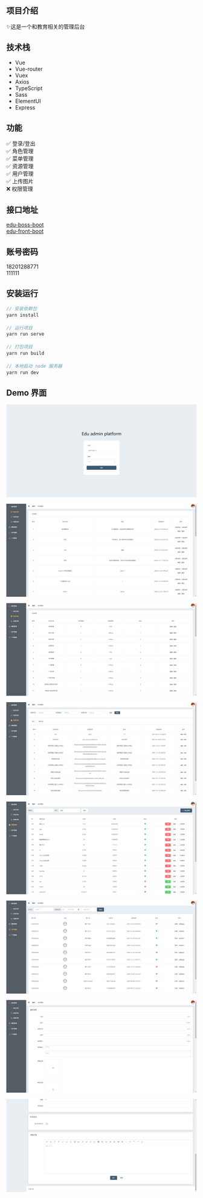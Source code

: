 ## 项目介绍
&#x2728;这是一个和教育相关的管理后台

## 技术栈
* Vue
* Vue-router
* Vuex
* Axios
* TypeScript
* Sass
* ElementUI
* Express

## 功能
&#x2705; 登录/登出  
&#x2705; 角色管理  
&#x2705; 菜单管理  
&#x2705; 资源管理  
&#x2705; 用户管理  
&#x2705; 上传图片  
&#x274C; 权限管理  

## 接口地址
[edu-boss-boot](http://113.31.105.128/boss/doc.html#/home)  
[edu-front-boot](http://113.31.105.128/front/doc.html#/home)

## 账号密码
18201288771  
111111

## 安装运行
```js
// 安装依赖包
yarn install

// 运行项目
yarn run serve

// 打包项目
yarn run build

// 本地启动 node 服务器
yarn run dev
```

## Demo 界面
![登录](./demo/1.png)

![角色管理](./demo/2.png)

![菜单管理](./demo/3.png)

![资源管理](./demo/4.png)

![课程管理](./demo/5.png)

![用户管理](./demo/6.png)

![课程编辑](./demo/7.png)

![课程编辑](./demo/8.png)
